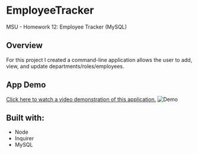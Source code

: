 # EmployeeTracker
MSU - Homework 12: Employee Tracker (MySQL)

## Overview
For this project I created a command-line application allows the user to add, view, and update departments/roles/employees.

## App Demo
[Click here to watch a video demonstration of this application.](https://drive.google.com/file/???????)
![Demo](assets/images/demo1.png)

## Built with:
* Node
* Inquirer
* MySQL